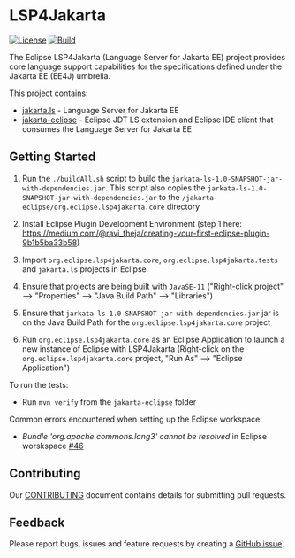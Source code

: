 # LSP4Jakarta 
[![License](https://img.shields.io/badge/License-EPL%202.0-red.svg?label=license&logo=eclipse)](https://www.eclipse.org/legal/epl-2.0/) [![Build](https://github.com/eclipse/lsp4jakarta/workflows/Java%20CI%20-%20LSP4Jakarta/badge.svg)](https://github.com/eclipse/lsp4jakarta/actions)

The Eclipse LSP4Jakarta (Language Server for Jakarta EE) project provides core language support capabilities for the specifications defined under the Jakarta EE (EE4J) umbrella.

This project contains: 

- [jakarta.ls](/jakarta.ls) - Language Server for Jakarta EE
- [jakarta-eclipse](/jakarta-eclipse) - Eclipse JDT LS extension and Eclipse IDE client that consumes the Language Server for Jakarta EE

## Getting Started

1. Run the `./buildAll.sh` script to build the `jarkata-ls-1.0-SNAPSHOT-jar-with-dependencies.jar`. This script also copies the `jarkata-ls-1.0-SNAPSHOT-jar-with-dependencies.jar` to the `/jakarta-eclipse/org.eclipse.lsp4jakarta.core` directory

2. Install Eclipse Plugin Development Environment (step 1 here: https://medium.com/@ravi_theja/creating-your-first-eclipse-plugin-9b1b5ba33b58)

3. Import `org.eclipse.lsp4jakarta.core`, `org.eclipse.lsp4jakarta.tests` and `jakarta.ls` projects in Eclipse

4. Ensure that projects are being built with `JavaSE-11` ("Right-click project" --> "Properties" --> "Java Build Path" --> "Libraries")

5. Ensure that `jarkata-ls-1.0-SNAPSHOT-jar-with-dependencies.jar` jar is on the Java Build Path for the `org.eclipse.lsp4jakarta.core` project

7. Run `org.eclipse.lsp4jakarta.core` as an Eclipse Application to launch a new instance of Eclipse with LSP4Jakarta (Right-click on the `org.eclipse.lsp4jakarta.core` project, "Run As" --> "Eclipse Application")

To run the tests:
- Run `mvn verify` from the `jakarta-eclipse` folder

Common errors encountered when setting up the Eclipse workspace: 
- *Bundle 'org.apache.commons.lang3' cannot be resolved* in Eclipse worskspace [#46](https://github.com/eclipse/lsp4jakarta/issues/46)

## Contributing

Our [CONTRIBUTING](CONTRIBUTING.md) document contains details for submitting pull requests.

## Feedback

Please report bugs, issues and feature requests by creating a [GitHub issue](https://github.com/eclipse/lsp4jakarta/issues).
